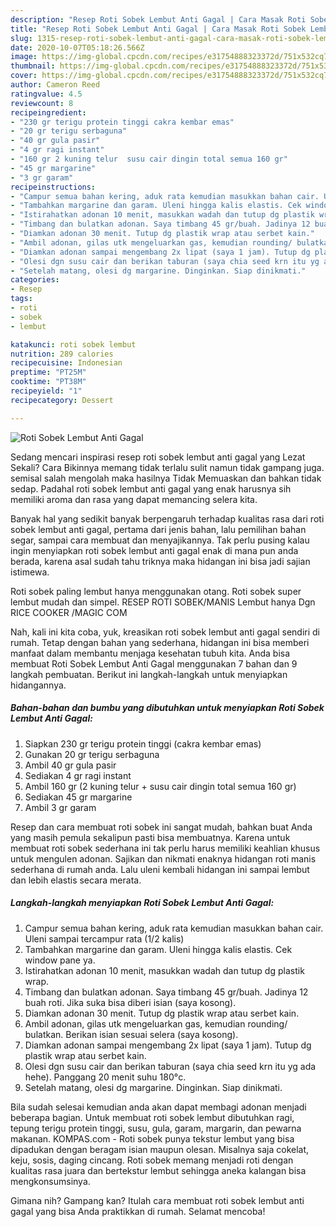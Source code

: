 ```yaml
---
description: "Resep Roti Sobek Lembut Anti Gagal | Cara Masak Roti Sobek Lembut Anti Gagal Yang Lezat"
title: "Resep Roti Sobek Lembut Anti Gagal | Cara Masak Roti Sobek Lembut Anti Gagal Yang Lezat"
slug: 1315-resep-roti-sobek-lembut-anti-gagal-cara-masak-roti-sobek-lembut-anti-gagal-yang-lezat
date: 2020-10-07T05:18:26.566Z
image: https://img-global.cpcdn.com/recipes/e31754888323372d/751x532cq70/roti-sobek-lembut-anti-gagal-foto-resep-utama.jpg
thumbnail: https://img-global.cpcdn.com/recipes/e31754888323372d/751x532cq70/roti-sobek-lembut-anti-gagal-foto-resep-utama.jpg
cover: https://img-global.cpcdn.com/recipes/e31754888323372d/751x532cq70/roti-sobek-lembut-anti-gagal-foto-resep-utama.jpg
author: Cameron Reed
ratingvalue: 4.5
reviewcount: 8
recipeingredient:
- "230 gr terigu protein tinggi cakra kembar emas"
- "20 gr terigu serbaguna"
- "40 gr gula pasir"
- "4 gr ragi instant"
- "160 gr 2 kuning telur  susu cair dingin total semua 160 gr"
- "45 gr margarine"
- "3 gr garam"
recipeinstructions:
- "Campur semua bahan kering, aduk rata kemudian masukkan bahan cair. Uleni sampai tercampur rata (1/2 kalis)"
- "Tambahkan margarine dan garam. Uleni hingga kalis elastis. Cek window pane ya."
- "Istirahatkan adonan 10 menit, masukkan wadah dan tutup dg plastik wrap."
- "Timbang dan bulatkan adonan. Saya timbang 45 gr/buah. Jadinya 12 buah roti. Jika suka bisa diberi isian (saya kosong)."
- "Diamkan adonan 30 menit. Tutup dg plastik wrap atau serbet kain."
- "Ambil adonan, gilas utk mengeluarkan gas, kemudian rounding/ bulatkan. Berikan isian sesuai selera (saya kosong)."
- "Diamkan adonan sampai mengembang 2x lipat (saya 1 jam). Tutup dg plastik wrap atau serbet kain."
- "Olesi dgn susu cair dan berikan taburan (saya chia seed krn itu yg ada hehe). Panggang 20 menit suhu 180°c."
- "Setelah matang, olesi dg margarine. Dinginkan. Siap dinikmati."
categories:
- Resep
tags:
- roti
- sobek
- lembut

katakunci: roti sobek lembut 
nutrition: 289 calories
recipecuisine: Indonesian
preptime: "PT25M"
cooktime: "PT38M"
recipeyield: "1"
recipecategory: Dessert

---
```



![Roti Sobek Lembut Anti Gagal](https://img-global.cpcdn.com/recipes/e31754888323372d/751x532cq70/roti-sobek-lembut-anti-gagal-foto-resep-utama.jpg)

Sedang mencari inspirasi resep roti sobek lembut anti gagal yang Lezat Sekali? Cara Bikinnya memang tidak terlalu sulit namun tidak gampang juga. semisal salah mengolah maka hasilnya Tidak Memuaskan dan bahkan tidak sedap. Padahal roti sobek lembut anti gagal yang enak harusnya sih memiliki aroma dan rasa yang dapat memancing selera kita.

Banyak hal yang sedikit banyak berpengaruh terhadap kualitas rasa dari roti sobek lembut anti gagal, pertama dari jenis bahan, lalu pemilihan bahan segar, sampai cara membuat dan menyajikannya. Tak perlu pusing kalau ingin menyiapkan roti sobek lembut anti gagal enak di mana pun anda berada, karena asal sudah tahu triknya maka hidangan ini bisa jadi sajian istimewa.

Roti sobek paling lembut hanya menggunakan otang. Roti sobek super lembut mudah dan simpel. RESEP ROTI SOBEK/MANIS Lembut hanya Dgn RICE COOKER /MAGIC COM


Nah, kali ini kita coba, yuk, kreasikan roti sobek lembut anti gagal sendiri di rumah. Tetap dengan bahan yang sederhana, hidangan ini bisa memberi manfaat dalam membantu menjaga kesehatan tubuh kita. Anda bisa membuat Roti Sobek Lembut Anti Gagal menggunakan 7 bahan dan 9 langkah pembuatan. Berikut ini langkah-langkah untuk menyiapkan hidangannya.

<!--inarticleads1-->

##### Bahan-bahan dan bumbu yang dibutuhkan untuk menyiapkan Roti Sobek Lembut Anti Gagal:

1. Siapkan 230 gr terigu protein tinggi (cakra kembar emas)
1. Gunakan 20 gr terigu serbaguna
1. Ambil 40 gr gula pasir
1. Sediakan 4 gr ragi instant
1. Ambil 160 gr (2 kuning telur + susu cair dingin total semua 160 gr)
1. Sediakan 45 gr margarine
1. Ambil 3 gr garam


Resep dan cara membuat roti sobek ini sangat mudah, bahkan buat Anda yang masih pemula sekalipun pasti bisa membuatnya. Karena untuk membuat roti sobek sederhana ini tak perlu harus memiliki keahlian khusus untuk mengulen adonan. Sajikan dan nikmati enaknya hidangan roti manis sederhana di rumah anda. Lalu uleni kembali hidangan ini sampai lembut dan lebih elastis secara merata. 

<!--inarticleads2-->

##### Langkah-langkah menyiapkan Roti Sobek Lembut Anti Gagal:

1. Campur semua bahan kering, aduk rata kemudian masukkan bahan cair. Uleni sampai tercampur rata (1/2 kalis)
1. Tambahkan margarine dan garam. Uleni hingga kalis elastis. Cek window pane ya.
1. Istirahatkan adonan 10 menit, masukkan wadah dan tutup dg plastik wrap.
1. Timbang dan bulatkan adonan. Saya timbang 45 gr/buah. Jadinya 12 buah roti. Jika suka bisa diberi isian (saya kosong).
1. Diamkan adonan 30 menit. Tutup dg plastik wrap atau serbet kain.
1. Ambil adonan, gilas utk mengeluarkan gas, kemudian rounding/ bulatkan. Berikan isian sesuai selera (saya kosong).
1. Diamkan adonan sampai mengembang 2x lipat (saya 1 jam). Tutup dg plastik wrap atau serbet kain.
1. Olesi dgn susu cair dan berikan taburan (saya chia seed krn itu yg ada hehe). Panggang 20 menit suhu 180°c.
1. Setelah matang, olesi dg margarine. Dinginkan. Siap dinikmati.


Bila sudah selesai kemudian anda akan dapat membagi adonan menjadi beberapa bagian. Untuk membuat roti sobek lembut dibutuhkan ragi, tepung terigu protein tinggi, susu, gula, garam, margarin, dan pewarna makanan. KOMPAS.com - Roti sobek punya tekstur lembut yang bisa dipadukan dengan beragam isian maupun olesan. Misalnya saja cokelat, keju, sosis, daging cincang. Roti sobek memang menjadi roti dengan kualitas rasa juara dan bertekstur lembut sehingga aneka kalangan bisa mengkonsumsinya. 

Gimana nih? Gampang kan? Itulah cara membuat roti sobek lembut anti gagal yang bisa Anda praktikkan di rumah. Selamat mencoba!
